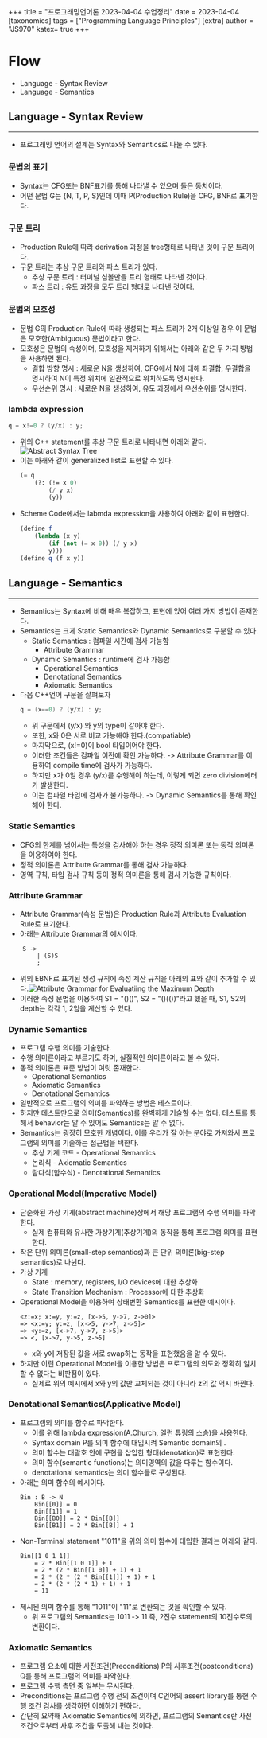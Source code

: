 +++
title = "프로그래밍언어론 2023-04-04 수업정리"
date = 2023-04-04
[taxonomies]
tags = ["Programming Language Principles"]
[extra]
author = "JS970"
katex= true
+++
# Flow
- Language - Syntax Review
- Language - Semantics

## Language - Syntax Review
---
- 프로그래밍 언어의 설계는 Syntax와 Semantics로 나눌 수 있다.

### 문법의 표기
- Syntax는 CFG또는 BNF표기를 통해 나타낼 수 있으며 둘은 동치이다.
- 어떤 문법 G는 {N, T, P, S}인데 이때 P(Production Rule)을 CFG, BNF로 표기한다.

### 구문 트리
- Production Rule에 따라 derivation 과정을 tree형태로 나타낸 것이 구문 트리이다.
- 구문 트리는 추상 구문 트리와 파스 트리가 있다.
	- 추상 구문 트리 : 터미널 심볼만을 트리 형태로 나타낸 것이다.
	- 파스 트리 : 유도 과정을 모두 트리 형태로 나타낸 것이다.

### 문법의 모호성
- 문법 G의 Production Rule에 따라 생성되는 파스 트리가 2개 이상일 경우 이 문법은 모호한(Ambiguous) 문법이라고 한다.
- 모호성은 문법의 속성이며, 모호성을 제거하기 위해서는 아래와 같은 두 가지 방법을 사용하면 된다.
	- 결합 방향 명시 : 새로운 N을 생성하여, CFG에서 N에 대해 좌결합, 우결합을 명시하여 N이 특정 위치에 일관적으로 위치하도록 명시한다.
	- 우선순위 명시 : 새로운 N을 생성하여, 유도 과정에서 우선순위를 명시한다.

### lambda expression
```C++
q = x!=0 ? (y/x) : y;
```
- 위의 C++ statement를 추상 구문 트리로 나타내면 아래와 같다.![Abstract Syntax Tree](/image/PL/ast.png)
- 이는 아래와 같이 generalized list로 표현할 수 있다.
	```Scheme
	(= q
		(?: (!= x 0)
			(/ y x)
			(y))
	```
- Scheme Code에서는 labmda expression을 사용하여 아래와 같이 표현한다.
	```Scheme
	(define f
		(lambda (x y)
			(if (not (= x 0)) (/ y x)
			y)))
	(define q (f x y))
	```

## Language - Semantics
---
- Semantics는 Syntax에 비해 매우 복잡하고, 표현에 있어 여러 가지 방법이 존재한다.
- Semantics는 크게 Static Semantics와 Dynamic Semantics로 구분할 수 있다.
	- Static Semantics : 컴파일 시간에 검사 가능함
		- Attribute Grammar
	- Dynamic Semantics : runtime에 검사 가능함
		- Operational Semantics
		- Denotational Semantics
		- Axiomatic Semantics
- 다음 C++언어 구문을 살펴보자
	```C++
	q = (x==0) ? (y/x) : y;
	```
	- 위 구문에서 (y/x) 와 y의 type이 같아야 한다.
	- 또한, x와 0은 서로 비교 가능해야 한다.(compatiable)
	- 마지막으로, (x!=0)이 bool 타입이어야 한다.
	- 이러한 조건들은 컴파일 이전에 확인 가능하다. -> Attribute Grammar를 이용하여 compile time에 검사가 가능하다.
	- 하지만 x가 0일 경우 (y/x)를 수행해야 하는데, 이렇게 되면 zero division에러가 발생한다.
	- 이는 컴파일 타임에 검사가 불가능하다. -> Dynamic Semantics를 통해 확인해야 한다.

### Static Semantics
- CFG의 한계를 넘어서는 특성을 검사해야 하는 경우 정적 의미론 또는 동적 의미론을 이용하여야 한다.
- 정적 의미론은 Attribute Grammar를 통해 검사 가능하다.
- 영역 규칙, 타입 검사 규칙 등이 정적 의미론을 통해 검사 가능한 규칙이다.

### Attribute Grammar
- Attribute Grammar(속성 문법)은 Production Rule과 Attribute Evaluation Rule로 표기한다.
- 아래는 Attribute Grammar의 예시이다.
```EBNF
	S -> 
		| (S)S
		;
```
- 위의 EBNF로 표기된 생성 규칙에 속성 계산 규칙을 아래의 표와 같이 추가할 수 있다.![Attribute Grammar for Evaluatiing the Maximum Depth](/image/PL/attribute_grammar.png)
- 이러한 속성 문법을 이용하여 S1 = "()()", S2 = "()(())"라고 했을 때, S1, S2의 depth는 각각 1, 2임을 계산할 수 있다.

### Dynamic Semantics
- 프로그램 수행 의미를 기술한다.
- 수행 의미론이라고 부르기도 하며, 실질적인 의미론이라고 볼 수 있다.
- 동적 의미론은 표준 방법이 여럿 존재한다.
	- Operational Semantics
	- Axiomatic Semantics
	- Denotational Semantics
- 일반적으로 프로그램의 의미를 파악하는 방법은 테스트이다.
- 하지만 테스트만으로 의미(Semantics)를 완벽하게 기술할 수는 없다. 테스트를 통해서 behavior는 알 수 있어도 Semantics는 알 수 없다.
- Semantics는 굉장히 모호한 개념이다. 이를 우리가 잘 아는 분야로 가져와서 프로그램의 의미를 기술하는 접근법을 택한다.
	- 추상 기계 코드 - Operational Semantics
	- 논리식 - Axiomatic Semantics
	- 람다식(함수식) - Denotational Semantics

### Operational Model(Imperative Model)
- 단순화된 가상 기계(abstract machine)상에서 해당 프로그램의 수행 의미를 파악한다.
	- 실제 컴퓨터와 유사한 가상기계(추상기계)의 동작을 통해 프로그램 의미를 표현한다.
- 작은 단위 의미론(small-step semantics)과 큰 단위 의미론(big-step semantics)로 나뉜다.
- 가상 기계
	- State : memory, registers, I/O devices에 대한 추상화
	- State Transition Mechanism : Processor에 대한 추상화
- Operational Model을 이용하여 상태변환 Semantics를 표현한 예시이다.
	```
	<z:=x; x:=y, y:=z, [x->5, y->7, z->0]>
	=> <x:=y; y:=z, [x->5, y->7, z->5]>
	=> <y:=z, [x->7, y->7, z->5]>
	=> <, [x->7, y->5, z->5]
	```
	- x와 y에 저장된 값을 서로 swap하는 동작을 표현했음을 알 수 있다.
- 하지만 이런 Operational Model을 이용한 방법은 프로그램의 의도와 정확히 일치할 수 없다는 비판점이 있다.
	- 실제로 위의 예시에서 x와 y의 값만 교체되는 것이 아니라 z의 값 역시 바뀐다.

### Denotational Semantics(Applicative Model)
- 프로그램의 의미를 함수로 파악한다.
	- 이를 위해 lambda expression(A.Church, 엘런 튜링의 스승)을 사용한다.
	- Syntax domain P를 의미 함수에 대입시켜 Semantic domain의 .
	- 의미 함수는 대괄호 안에 구현을 삽입한 형태(denotation)로 표현한다.
	- 의미 함수(semantic functions)는 의미영역의 값을 다루는 함수이다.
	- denotational semantics는 의미 함수들로 구성된다.
- 아래는 의미 함수의 예시이다.
	```
	Bin : B -> N
		Bin[[0]] = 0
		Bin[[1]] = 1
		Bin[[B0]] = 2 * Bin[[B]]
		Bin[[B1]] = 2 * Bin[[B]] + 1
	```
- Non-Terminal statement "1011"을 위의 의미 함수에 대입한 결과는 아래와 같다.
	```
	Bin[[1 0 1 1]] 
		= 2 * Bin[[1 0 1]] + 1
		= 2 * (2 * Bin[[1 0]] + 1) + 1
		= 2 * (2 * (2 * Bin[[1]]) + 1) + 1
		= 2 * (2 * (2 * 1) + 1) + 1
		= 11
	```
- 제시된 의미 함수를 통해 "1011"이 "11"로 변환되는 것을 확인할 수 있다.
	- 위 프로그램의 Semantics는 1011 -> 11 즉, 2진수 statement의 10진수로의 변환이다.

### Axiomatic Semantics
- 프로그램 요소에 대한 사전조건(Preconditions) P와 사후조건(postconditions) Q를 통해 프로그램의 의미를 파악한다.
- 프로그램 수행 측면 중 일부는 무시된다.
- Preconditions는 프로그램 수행 전의 조건이며 C언어의 assert library를 통핸 수행 조건 검사를 생각하면 이해하기 편하다.
- 간단히 요약해 Axiomatic Semantics에 의하면, 프로그램의 Semantics란 사전 조건으로부터 사후 조건을 도출해 내는 것이다.